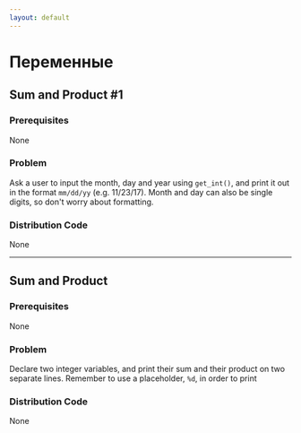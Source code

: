 ```yaml
---
layout: default
---
```


# Переменные

## Sum and Product #1

### Prerequisites
None

### Problem
Ask a user to input the month, day and year using `get_int()`, and print it out in the format `mm/dd/yy` (e.g. 11/23/17). Month and day can also be single digits, so don't worry about formatting.

### Distribution Code
None

***

## Sum and Product

### Prerequisites
None

### Problem
Declare two integer variables, and print their sum and their product on two separate lines. Remember to use a placeholder, `%d`, in order to print

### Distribution Code
None